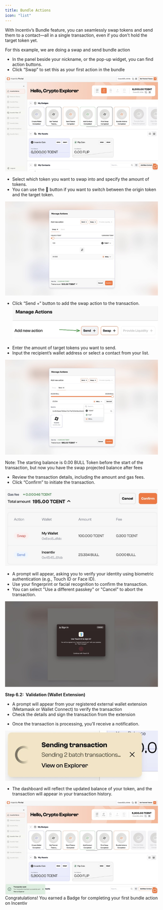 ```yaml
---
title: Bundle Actions
icon: "list"
---
```


With Incentiv’s Bundle feature, you can seamlessly swap tokens and send them to a contact—all in a single transaction, even if you don't hold the target token yet.

 <Note> For this example, we are doing a swap and send bundle action </Note>

<Steps> 
  
<Step title="Step 1: Navigate and click the Swap button">

* In the panel beside your nickname, or the pop-up widget, you can find action buttons.
* Click “Swap” to set this as your first action in the bundle

![Bundle Actions](/docs/images/BundleActions1.jpeg)
</Step> 

<Step title="Step 2: Choose the token"> 

* Select which token you want to swap into and specify the amount of tokens.
* You can use the 🔄 button if you want to switch between the origin token and the target token.

![Bundle Actions](/docs/images/BundleActions2.jpeg)
</Step>
<Step title="Step 3: Select Additional Actions"> 

* Click “Send +“ button to add the swap action to the transaction.
  ![Bundle Actions](/docs/images/BundleActions3.jpeg)
</Step>
<Step title="Step 4: Fill Token Amount and Recipient Address"> 

* Enter the amount of target tokens you want to send.
* Input the recipient’s wallet address or select a contact from your list.

![Bundle Actions](/docs/images/BundleActions4.jpeg)

 <Warning>Note: The starting balance is 0.00 BULL Token before the start of the transaction, but now you have the swap projected balance after fees</Warning>
</Step> 
<Step title="Step 5: Overview & Confirm"> 

* Review the transaction details, including the amount and gas fees.
* Click “Confirm” to initiate the transaction.

![Bundle Actions](/docs/images/BundleActions5.jpeg)
</Step>
<Step title="Step 6.1: Validation"> 

* A prompt will appear, asking you to verify your identity using biometric authentication (e.g., Touch ID or Face ID).
* Use your fingerprint or facial recognition to confirm the transaction.
* You can select "Use a different passkey" or "Cancel" to abort the transaction.

![Bundle Actions](/docs/images/BundleActions6.jpeg)

**Step 6.2:  Validation (Wallet Extension)**

* A prompt will appear from your registered external wallet extension (Metamask or Wallet Connect) to verify the transaction
* Check the details and sign the transaction from the extension
</Step> 
<Step title="Step 7: Transaction Confirmation"> 

* Once the transaction is processing, you’ll receive a notification.

![Bundle Actions](/docs/images/BundleActions7.jpeg)

* The dashboard will reflect the updated balance of your token, and the transaction will appear in your transaction history.

![Bundle Actions](/docs/images/BundleActions8.jpeg)
</Step>
</Steps> 
 <Tip> Congratulations! You earned a Badge for completing your first bundle action on Incentiv </Tip>

